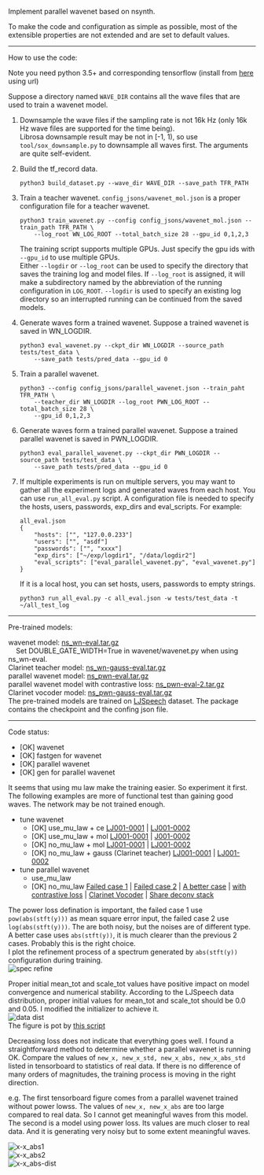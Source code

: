 Implement parallel wavenet based on nsynth.

To make the code and configuration as simple as possible, most of the extensible properties are not extended and are set to default values.

***

How to use the code:  

Note you need python 3.5+ and corresponding tensorflow (install from [here](https://www.tensorflow.org/install/pip) using url)

Suppose a directory named `WAVE_DIR` contains all the wave files that are used to train a wavenet model.
1.  Downsample the wave files if the sampling rate is not 16k Hz
 (only 16k Hz wave files are supported for the time being).   
Librosa downsample result may be not in [-1, 1), so use `tool/sox_downsample.py` to downsample all waves first.
The arguments are quite self-evident.

2.  Build the tf_record data.
    ```
    python3 build_dataset.py --wave_dir WAVE_DIR --save_path TFR_PATH
    ```
3.  Train a teacher wavenet. `config_jsons/wavenet_mol.json` is a proper configuration file for 
    a teacher wavenet.
    ```
    python3 train_wavenet.py --config config_jsons/wavenet_mol.json --train_path TFR_PATH \
        --log_root WN_LOG_ROOT --total_batch_size 28 --gpu_id 0,1,2,3
    ```
    The training script supports multiple GPUs. Just specify the gpu ids with `--gpu_id`
    to use multiple GPUs.  
    Either `--logdir` or `--log_root` can be used to specify the directory that saves the training log and model files. 
    If `--log_root` is assigned, it will make a subdirectory named by the abbreviation of 
    the running configuration in `LOG_ROOT`. `--logdir` is used to specify an existing log directory so an
    interrupted running can be continued from the saved models.

4. Generate waves form a trained wavenet. Suppose a trained wavenet is saved in WN_LOGDIR.
    ```
    python3 eval_wavenet.py --ckpt_dir WN_LOGDIR --source_path tests/test_data \
        --save_path tests/pred_data --gpu_id 0
    ```
5. Train a parallel wavenet.
    ```
    python3 --config config_jsons/parallel_wavenet.json --train_paht TFR_PATH \
        --teacher_dir WN_LOGDIR --log_root PWN_LOG_ROOT --total_batch_size 28 \
        --gpu_id 0,1,2,3
    ```
6.  Generate waves form a trained parallel wavenet. 
    Suppose a trained parallel wavenet is saved in PWN_LOGDIR.
    ```
    python3 eval_parallel_wavenet.py --ckpt_dir PWN_LOGDIR --source_path tests/test_data \
        --save_path tests/pred_data --gpu_id 0
    ```
7. If multiple experiments is run on multiple servers, you may want to gather all the experiment
    logs and generated waves from each host. You can use `run_all_eval.py` script. A configuration file
    is needed to specify the hosts, users, passwords, exp_dirs and eval_scripts.
    For example:
    ```
    all_eval.json
    {
        "hosts": ["", "127.0.0.233"]
        "users": ["", "asdf"]
        "passwords": ["", "xxxx"]
        "exp_dirs": ["~/exp/logdir1", "/data/logdir2"]
        "eval_scripts": ["eval_parallel_wavenet.py", "eval_wavenet.py"]
    }
    ```
    If it is a local host, you can set hosts, users, passwords to empty strings.
    ```
    python3 run_all_eval.py -c all_eval.json -w tests/test_data -t ~/all_test_log
    ```
    
***

Pre-trained models:

wavenet model: [ns_wn-eval.tar.gz](https://drive.google.com/open?id=1P-ICvPuakLIliXlD6y7IL2lykA5Gys4T)  
&nbsp;&nbsp;&nbsp;&nbsp;Set DOUBLE_GATE_WIDTH=True in wavenet/wavenet.py when using ns_wn-eval.  
Clarinet teacher model: [ns_wn-gauss-eval.tar.gz](https://drive.google.com/open?id=1NBOBqilLwxu3G94nDQaKREHDU_TK_96A)  
parallel wavenet model: [ns_pwn-eval.tar.gz](https://drive.google.com/open?id=17bt6laBcTcjZCsLUzdTjtaH2hQQyki8E)    
parallel wavenet model with contrastive loss: [ns_pwn-eval-2.tar.gz](https://drive.google.com/open?id=1AtofQdXbSutb-_ZWFeA_I17NR2i8nUC7)  
Clarinet vocoder model: [ns_pwn-gauss-eval.tar.gz](https://drive.google.com/open?id=1I3vZPmKlcXUxGCrVJnErGzYEo87tRZ9o)  
The pre-trained models are trained on [LJSpeech](https://keithito.com/LJ-Speech-Dataset/) dataset. 
The package contains the checkpoint and the confing json file.


***

Code status:

* [OK] wavenet 
* [OK] fastgen for wavenet  
* [OK] parallel wavenet  
* [OK] gen for parallel wavenet


It seems that using mu law make the training easier. So experiment it first.  
The following examples are more of functional test than gaining good waves. The network may be not trained enough.
* tune wavenet 
    * [OK] use_mu_law + ce [LJ001-0001](tests/pred_data-use_mu_law+ce/gen_LJ001-0001.wav) | [LJ001-0002](tests/pred_data-use_mu_law+ce/gen_LJ001-0002.wav)
    * [OK] use_mu_law + mol [LJ001-0001](tests/pred_data-use_mu_law+mol/gen_LJ001-0001.wav) | [J001-0002](tests/pred_data-use_mu_law+mol/gen_LJ001-0002.wav)
    * [OK] no_mu_law + mol [LJ001-0001](tests/pred_data-no_mu_law+mol/gen_LJ001-0001.wav) | [LJ001-0002](tests/pred_data-no_mu_law+mol/gen_LJ001-0002.wav)
    * [OK] no_mu_law + gauss (Clarinet teacher) [LJ001-0001](tests/pred_data-no_mu_law+gauss/gen_LJ001-0001-sample.wav) |
                             [LJ001-0002](tests/pred_data-no_mu_law+gauss/gen_LJ001-0001-sample.wav) 
* tune parallel wavenet 
    * use_mu_law
    * [OK] no_mu_law [Failed case 1](tests/pred_data-pwn-failed_cases/gen_LJ001-0001-stft_pow.wav) |
                     [Failed case 2](tests/pred_data-pwn-failed_cases/gen_LJ001-0001-stft_log.wav) |
                     [A better case](tests/pred_data-pwn-failed_cases/gen_LJ001-0001-stft_abs.wav) |
                     [with contrastive loss](tests/pred_data-pwn-failed_cases/gen_LJ001-0001-cl.wav) |
                     [Clarinet Vocoder](tests/pred_data-pwn-failed_cases/gen_LJ001-0001-gauss.wav) |
                     [Share deconv stack](tests/pred_data-pwn-failed_cases/gen_LJ001-0001-share_deconv.wav)
                
The power loss defination is important, the failed case 1 use `pow(abs(stft(y)))` as mean square error input, 
the failed case 2 use `log(abs(stft(y)))`. The are both noisy, but the noises are of different type.
A better case uses `abs(stft(y))`, it is much clearer than the previous 2 cases. Probably this is the right choice.  
I plot the refinement process of a spectrum generated by `abs(stft(y))` configuration during training.  
![spec refine](tests/figures/spec1.gif)


Proper initial mean_tot and scale_tot values have positive impact on model convergence and numerical stability.
According to the LJSpeech data distribution, proper initial values for mean_tot  and scale_tot should be 0.0 and 0.05.
I modified the initializer to achieve it.  
![data dist](tests/figures/dist2.png)   
The figure is pot by [this script](tests/test_wave_distribution.py)

Decreasing loss does not indicate that everything goes well.
I found a straightforward method to determine whether a parallel wavenet is running OK. 
Compare the values of `new_x, new_x_std, new_x_abs, new_x_abs_std` listed in tensorboard to statistics of real data.
If there is no difference of many orders of magnitudes, the training process is moving in the right direction.   

e.g. The first tensorboard figure comes from a parallel wavenet trained without power lowss.
The values of `new_x, new_x_abs` are too large compared to real data. So I cannot get meaningful waves from this model.
The second is a model using power loss. Its values are much closer to real data. 
And it is generating very noisy but to some extent meaningful waves.

![x-x_abs1](tests/figures/x-x_abs.png)      
![x-x_abs2](tests/figures/x-x_abs2.png)      
![x-x_abs-dist](tests/figures/x_x_abs-stat.png)   
